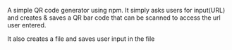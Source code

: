 A simple QR code generator using npm. It simply asks users for input(URL) and creates & saves a QR bar code that can 
be scanned to access the url user entered.

It also creates a file and saves user input in the file
